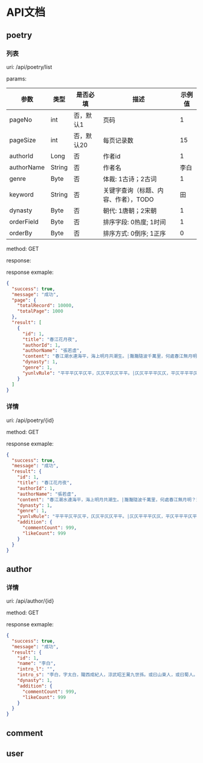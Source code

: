 # API文档
## poetry
### 列表
uri: /api/poetry/list

params:

| 参数 | 类型 | 是否必填 | 描述 | 示例值 |
| -- | -- | -- | -- | -- |
| pageNo | int | 否，默认1 | 页码 | 1 |
| pageSize | int | 否，默认20 | 每页记录数 | 15 |
| authorId | Long | 否 | 作者id | 1 |
| authorName | String | 否 | 作者名 | 李白 |
| genre | Byte | 否 | 体裁: 1古诗；2古词 | 1 |
| keyword | String | 否 | 关键字查询（标题、内容、作者），TODO | 田 |
| dynasty | Byte | 否 | 朝代: 1唐朝；2宋朝 | 1 |
| orderField | Byte | 否 | 排序字段: 0热度; 1时间 | 1 |
| orderBy | Byte | 否 | 排序方式: 0倒序; 1正序 | 0 |

method: GET

response:

response exmaple:
```json
{
  "success": true,
  "message": "成功",
  "page": {
    "totalRecord": 10000,
    "totalPage": 1000
  },
  "result": [
    {
      "id": 1,
      "title": "春江花月夜",
      "authorId": 1,
      "authorName": "張若虛",
      "content": "春江潮水連海平，海上明月共潮生。|灩灩隨波千萬里，何處春江無月明？江流宛轉遶芳甸，月照花林皆似霰。|空裏流霜不覺飛，汀上白沙看不見。|江天一色無纖塵，皎皎空中孤月輪。|江畔何人初見月，江月何年初照人？人生代代無窮已，江月年年秖相似。|不知江月待何人？但見長江送流水。|白雲一片去悠悠，青楓浦上不勝愁。|誰家今夜扁舟子，何處相思明月樓？可憐樓上月裴回，應照離人妝鏡臺。|玉戶簾中卷不去，擣衣砧上拂還來。|此時相望不相聞，願逐月華流照君。|鴻雁長飛光不度，魚龍潛躍水成文。|昨夜閑潭夢落花，可憐春半不還家。|江水流春去欲盡，江潭落月復西斜。|斜月沈沈藏海霧，碣石瀟湘無限路。|不知乘月幾人歸，落月搖情滿江樹。",
      "dynasty": 1,
      "genre": 1,
      "yunlvRule": "平平平仄平仄平，仄仄平仄仄平平。|仄仄平平平仄仄，平仄平平平仄平。平平仄仄仄平仄，仄仄平平平仄仄。|○仄平平仄仄平，平仄仄平○仄仄。|平平仄仄平平平，仄仄○○平仄平。|平仄平平平仄仄，平仄平平平仄平。平平仄仄平平仄，平仄平平？○仄。|仄平平仄仄平平，仄仄○平仄平仄。|仄平仄仄仄平平，平平仄仄仄○平。|平平平仄○平仄，平仄○○平仄平。仄平平仄仄平○，○仄○平平仄平。|仄仄平○仄仄仄，仄○平仄仄平平。|仄平○仄仄○○，仄仄仄平平仄平。|平仄○平平仄仄，平平仄仄仄平平。|仄仄平平仄仄平，仄平平仄仄平平。|平仄平平仄仄仄，平平仄仄仄平平。|平仄○○○仄仄，仄仄平平平仄仄。|仄平○仄仄平平，仄仄○平仄平仄。"
    }
  ]
}
```

### 详情
uri: /api/poetry/{id}

method: GET

response exmaple:
```json
{
  "success": true,
  "message": "成功",
  "result": {
    "id": 1,
    "title": "春江花月夜",
    "authorId": 1,
    "authorName": "張若虛",
    "content": "春江潮水連海平，海上明月共潮生。|灩灩隨波千萬里，何處春江無月明？江流宛轉遶芳甸，月照花林皆似霰。|空裏流霜不覺飛，汀上白沙看不見。|江天一色無纖塵，皎皎空中孤月輪。|江畔何人初見月，江月何年初照人？人生代代無窮已，江月年年秖相似。|不知江月待何人？但見長江送流水。|白雲一片去悠悠，青楓浦上不勝愁。|誰家今夜扁舟子，何處相思明月樓？可憐樓上月裴回，應照離人妝鏡臺。|玉戶簾中卷不去，擣衣砧上拂還來。|此時相望不相聞，願逐月華流照君。|鴻雁長飛光不度，魚龍潛躍水成文。|昨夜閑潭夢落花，可憐春半不還家。|江水流春去欲盡，江潭落月復西斜。|斜月沈沈藏海霧，碣石瀟湘無限路。|不知乘月幾人歸，落月搖情滿江樹。",
    "dynasty": 1,
    "genre": 1,
    "yunlvRule": "平平平仄平仄平，仄仄平仄仄平平。|仄仄平平平仄仄，平仄平平平仄平。平平仄仄仄平仄，仄仄平平平仄仄。|○仄平平仄仄平，平仄仄平○仄仄。|平平仄仄平平平，仄仄○○平仄平。|平仄平平平仄仄，平仄平平平仄平。平平仄仄平平仄，平仄平平？○仄。|仄平平仄仄平平，仄仄○平仄平仄。|仄平仄仄仄平平，平平仄仄仄○平。|平平平仄○平仄，平仄○○平仄平。仄平平仄仄平○，○仄○平平仄平。|仄仄平○仄仄仄，仄○平仄仄平平。|仄平○仄仄○○，仄仄仄平平仄平。|平仄○平平仄仄，平平仄仄仄平平。|仄仄平平仄仄平，仄平平仄仄平平。|平仄平平仄仄仄，平平仄仄仄平平。|平仄○○○仄仄，仄仄平平平仄仄。|仄平○仄仄平平，仄仄○平仄平仄。",
    "addition": {
      "commentCount": 999,
      "likeCount": 999
    }
  }
}
```

## author
### 详情
uri: /api/author/{id}

method: GET

response exmaple:
```json
{
  "success": true,
  "message": "成功",
  "result": {
    "id": 1,
    "name": "李白",
    "intro_l": "",
    "intro_s": "李白，字太白，隴西成紀人，涼武昭王暠九世孫。或曰山東人，或曰蜀人。",
    "dynasty": 1,
    "addition": {
      "commentCount": 999,
      "likeCount": 999
    }
  }
}
```

## comment

## user
